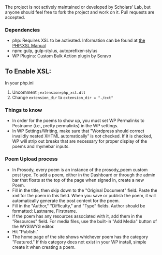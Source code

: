 The project is not actively maintained or developed by Scholars' Lab, but anyone should feel free to fork the project and work on it. Pull requests are accepted.

### Dependencies

- php: Requires XSL to be activated. Information can be found at [the PHP:XSL Manual](http://php.net/manual/en/book.xsl.php)
- npm: gulp, gulp-stylus, autoprefixer-stylus
- WP Plugins: Custom Bulk Action plugin by Seravo

## To Enable XSL:
In your php.ini
1. Uncomment `;extension=php_xsl.dll`
2. Change `extension_dir` to `extension_dir = "./ext"`

### Things to know

- In order for the poems to show up, you must set WP Permalinks to Postname (i.e., pretty permalinks) in the WP settings.
- In WP Settings/Writing, make sure that "Wordpress should correct invalidly nested XHTML automatically" is *not* checked. If it is checked, WP will strip out breaks that are necessary for proper display of the poems and rhymebar inputs.

### Poem Upload process

- In Prosody, every poem is an instance of the prosody_poem custom post type. To add a poem, either in the Dashboard or through the admin bar that floats at the top of the page when signed in, create a new Poem.
- Fill in the title, then skip down to the "Original Document" field. Paste the xml for the poem in this field. When you save or publish the poem, it will automatically generate the post content for the poem.
- Fill in the "Author," "Difficulty," and "Type" fields. Author should be formatted: Lastname, Firstname.
- If the poem has any resources associated with it, add them in the "Resources" field. For media files, use the built-in "Add Media" button of the WYSIWYG editor.
- Hit "Publish."
- The home page of the site shows whichever poem has the category "Featured." If this category does not exist in your WP install, simple create it when creating a poem.

